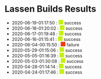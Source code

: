 # Lassen Builds Results

 - 2020-06-19-01:17:50 : ![green](./images/green.png) success
 - 2020-06-18-01:20:02 : ![green](./images/green.png) success
 - 2020-06-17-01:19:48 : ![green](./images/green.png) success
 - 2020-06-16-01:15:41 : ![green](./images/green.png) success
 - 2020-06-04-00:15:50 : ![red](./images/red.png) failure
 - 2020-05-29-01:15:06 : ![green](./images/green.png) success
 - 2020-05-05-01:16:39 : ![green](./images/green.png) success
 - 2020-05-03-01:30:08 : ![green](./images/green.png) success
 - 2020-04-28-01:14:14 : ![green](./images/green.png) success
 - 2020-04-24-01:17:46 : ![green](./images/green.png) success
